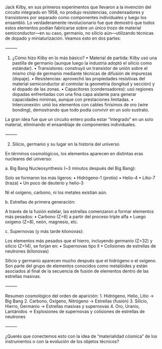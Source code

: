 Jack Kilby, en sus primeros experimentos que llevaron a la invención del circuito integrado en 1958, no produjo resistencias, condensadores y transistores por separado como componentes individuales y luego los ensambló. Lo verdaderamente revolucionario fue que demostró que todos estos elementos podían fabricarse sobre un único trozo de material semiconductor—en su caso, germanio, no silicio aún—utilizando técnicas de dopado y miniaturización. Veamos esto en dos partes:

⸻

1. ¿Cómo hizo Kilby en lo más básico?
	•	Material de partida: Kilby usó una pastilla de germanio (aunque luego la industria adoptó el silicio como estándar).
	•	Transistores: construyó un transistor de unión sobre el mismo chip de germanio mediante técnicas de difusión de impurezas (dopaje).
	•	Resistencias: aprovechó las propiedades resistivas del material semiconductor al controlar la geometría (longitud y sección) y el dopado de las zonas.
	•	Capacitores (condensadores): usó regiones dopadas enfrentadas con una fina capa aislante para generar capacidades mínimas, aunque con prestaciones limitadas.
	•	Interconexión: unió los elementos con cables finísimos de oro (wire bonding), demostrando que todo podía convivir en un solo sustrato.

La gran idea fue que un circuito entero podía estar “integrado” en un solo material, eliminando el ensamblaje de componentes individuales.

⸻

2. Silicio, germanio y su lugar en la historia del universo

En términos cosmológicos, los elementos aparecen en distintas eras nucleares del universo:

a. Big Bang Nucleosynthesis (~3 minutos después del Big Bang):

Solo se formaron los más ligeros:
	•	Hidrógeno-1 (protio)
	•	Helio-4
	•	Litio-7 (traza)
	•	Un poco de deuterio y helio-3

Ni el oxígeno, carbono, ni los metales existían aún.

b. Estrellas de primera generación:

A través de la fusión estelar, las estrellas comenzaron a formar elementos más pesados:
	•	Carbono (Z=6) a partir del proceso triple alfa
	•	Luego oxígeno (Z=8), neón, magnesio, etc.

c. Supernovas (y más tarde kilonovas):

Los elementos más pesados que el hierro, incluyendo germanio (Z=32) y silicio (Z=14), se forjan en:
	•	Supernovas tipo II
	•	Colisiones de estrellas de neutrones (kilonovas)

Silicio y germanio aparecen mucho después que el hidrógeno o el oxígeno. Son parte del grupo de elementos conocidos como metalóides y están asociados al final de la secuencia de fusión de elementos dentro de las estrellas masivas.

⸻

Resumen cosmológico del orden de aparición:
	1.	Hidrógeno, Helio, Litio → Big Bang
	2.	Carbono, Oxígeno, Nitrógeno → Estrellas (fusión)
	3.	Silicio, Hierro, Germanio → Estrellas masivas y supernovas
	4.	Oro, Uranio, Lantánidos → Explosiones de supernovas y colisiones de estrellas de neutrones

⸻

¿Querés que conectemos esto con la idea de “materialidad cósmica” de los instrumentos o con la evolución de los objetos técnicos?